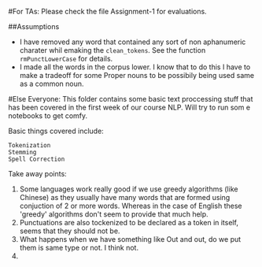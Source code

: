 #For TAs:
Please check the file Assignment-1 for evaluations.

##Assumptions
* I have removed any word that contained any sort of non aphanumeric charater whil emaking the `clean_tokens`. See the function `rmPunctLowerCase` for details.
* I made all the words in the corpus lower. I know that to do this I have to make a tradeoff for some Proper nouns to be possibily being used same as a common noun.

#Else Everyone:
This folder contains some basic text proccessing stuff that has been covered in the first week of our course NLP. Will try to run som e notebooks to get comfy. 

Basic things covered include:


    Tokenization
    Stemming
    Spell Correction

Take away points:

1. Some languages work really good if we use greedy algorithms (like Chinese) as they usually have many words that are formed using conjuction of 2 or more words. Whereas in the case of English these 'greedy' algorithms don't seem to provide that much help.
2. Punctuations are also tockenized to be declared as a token in itself, seems that they should not be.
3. What happens when we have something like Out and out, do we put them is same type or not. I think not.
4. 
